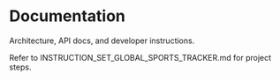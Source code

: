 # Documentation

Architecture, API docs, and developer instructions.

Refer to INSTRUCTION_SET_GLOBAL_SPORTS_TRACKER.md for project steps.